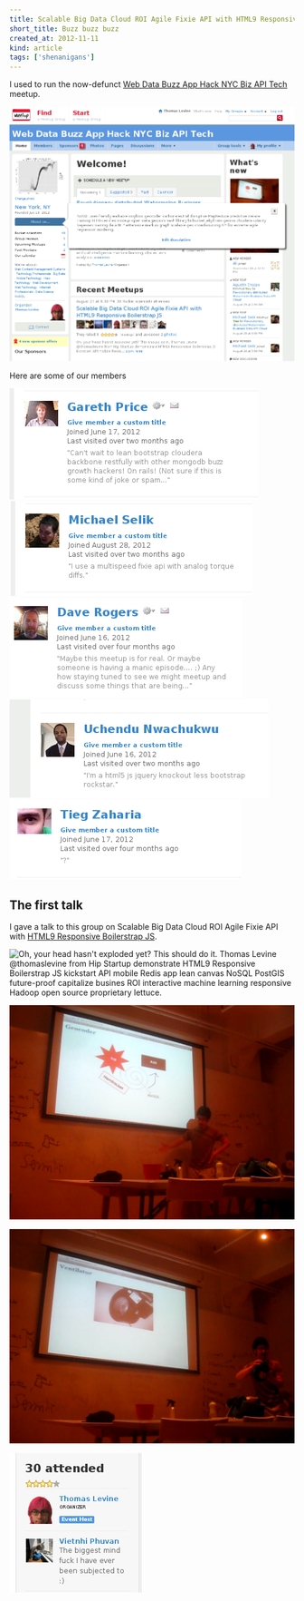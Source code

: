 ```yaml
---
title: Scalable Big Data Cloud ROI Agile Fixie API with HTML9 Responsive Boilerstrap JS
short_title: Buzz buzz buzz
created_at: 2012-11-11
kind: article
tags: ['shenanigans']
---
```


I used to run the now-defunct [Web Data Buzz App Hack NYC Biz API Tech](www.meetup.com/Web-Data-Buzz-App-Hack-NYC-Biz-API-Tech/) meetup.

![Homepage on meetup.com of the Web Data Buzz App Hack NYC Biz API Tech meetup group](about.png)

Here are some of our members

![](gareth.png)
![](michael.png)
![](dave.png)
![](uchendu.png)
![](tieg.png)

## The first talk
I gave a talk to this group on Scalable Big Data Cloud ROI Agile Fixie
API with [HTML9 Responsive Boilerstrap JS](http://html9responsiveboilerstrapjs.com).

![
 Oh, your head hasn't exploded yet? This should do it. Thomas Levine
 @thomaslevine from Hip Startup demonstrate HTML9 Responsive Boilerstrap JS
 kickstart API mobile Redis app lean canvas NoSQL PostGIS future-proof
 capitalize busines ROI interactive machine learning responsive Hadoop open
 source proprietary lettuce.
](html9.png)

![Epic flowchart](flowchart.png)

![Here's a ventilator that I made in HTML9ResponsiveBoilerstrapJS.](ventilator.png)

![Vietnhi's says "The biggest mind fuck I have ever been subjected to :)".](mindfuck.png)
